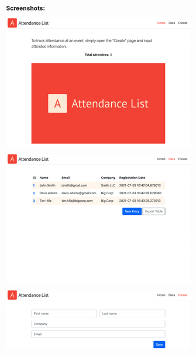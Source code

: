 ### Screenshots:
![Attendance List Screenshot 1](https://github.com/JMerch94/attendance-list/blob/master/static/screenshots/1.png?raw=true)

![Attendance List Screenshot 2](https://github.com/JMerch94/attendance-list/blob/master/static/screenshots/2.png?raw=true)

![Attendance List Screenshot 3](https://github.com/JMerch94/attendance-list/blob/master/static/screenshots/3.png?raw=true)